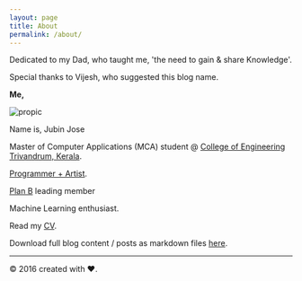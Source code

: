 ```yaml
---
layout: page
title: About
permalink: /about/
---
```


Dedicated to my Dad, who taught me, 'the need to gain & share Knowledge'.

Special thanks to Vijesh, who suggested this blog name.


**Me,** 

![propic](https://cloud.githubusercontent.com/assets/19545678/16712445/33bcefba-46a5-11e6-877d-2a5533cb84eb.jpg)

Name is, Jubin Jose 

Master of Computer Applications (MCA) student @ [College of Engineering Trivandrum, Kerala](http://www.cet.ac.in).
 
[Programmer + Artist](https://youtu.be/8LdwhOEwMiU?list=PLpRfNIvlwqr895ZBuLEfQ6IISN38W4_Bm).
 
[Plan B](http://yesitsplanb.tumblr.com) leading member 
 
Machine Learning enthusiast.

Read my [CV](https://github.com/freakeinstein/freakeinstein.github.io/files/327786/Jubin.Jose.Resume.EA.pdf).

Download full blog content / posts as markdown files [here](https://github.com/freakeinstein/freakeinstein.github.io/tree/master/_posts).

---
 © 2016 created with ♥.    